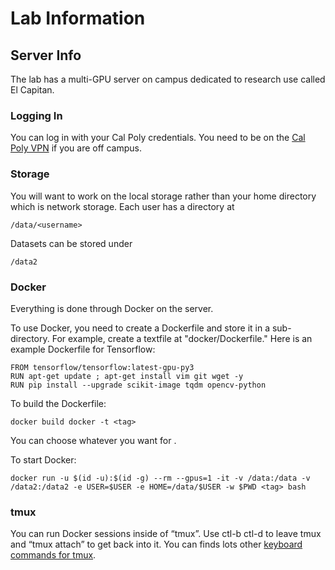 # Lab Information #

## Server Info ##

The lab has a multi-GPU server on campus dedicated to research use called El Capitan.

### Logging In ###

You can log in with your Cal Poly credentials.  You need to be on the [Cal Poly VPN](https://cpvpn.calpoly.edu) if you are off campus.

### Storage ###

You will want to work on the local storage rather than your home directory which is network storage.  Each user has a directory at

    /data/<username>
  
Datasets can be stored under
  
    /data2

### Docker ###

Everything is done through Docker on the server.
      

To use Docker, you need to create a Dockerfile and store it in a sub-directory.   For example, create a textfile at "docker/Dockerfile."  Here is an example Dockerfile for Tensorflow:
      
    FROM tensorflow/tensorflow:latest-gpu-py3
    RUN apt-get update ; apt-get install vim git wget -y
    RUN pip install --upgrade scikit-image tqdm opencv-python

To build the Dockerfile:
      
    docker build docker -t <tag>

You can choose whatever you want for <tag>.
      
To start Docker:
      
    docker run -u $(id -u):$(id -g) --rm --gpus=1 -it -v /data:/data -v /data2:/data2 -e USER=$USER -e HOME=/data/$USER -w $PWD <tag> bash

### tmux ###
      
You can run Docker sessions inside of “tmux”.  Use ctl-b ctl-d to leave tmux and “tmux attach” to get back into it.  You can finds lots other [keyboard commands for tmux](https://gist.github.com/MohamedAlaa/2961058).
